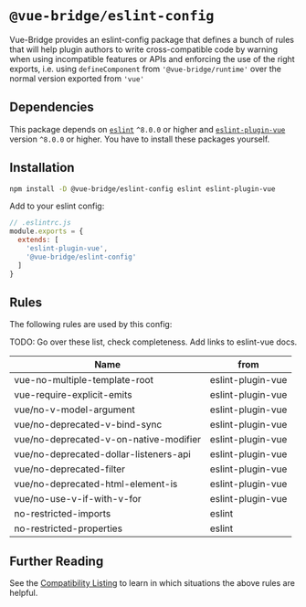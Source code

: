# `@vue-bridge/eslint-config`

Vue-Bridge provides an eslint-config package that defines a bunch of rules that will help plugin authors to write cross-compatible code by warning when using incompatible features or APIs and enforcing the use of the right exports, i.e. using `defineComponent` from `'@vue-bridge/runtime'` over the normal version exported from `'vue'`

## Dependencies

This package depends on [`eslint`](https://www.eslint.org) `^8.0.0` or higher and [`eslint-plugin-vue`](https://eslint.vuejs.org) version `^8.0.0` or higher. You have to install these packages yourself.

## Installation

```bash
npm install -D @vue-bridge/eslint-config eslint eslint-plugin-vue
```

Add to your eslint config:

```js
// .eslintrc.js
module.exports = {
  extends: [
    'eslint-plugin-vue',
    '@vue-bridge/eslint-config'
  ]
}
```

## Rules

The following rules are used by this config:

TODO: Go over these list, check completeness. Add links to eslint-vue docs.

|Name                                   | from            |
|---------------------------------------|-----------------|
|vue-no-multiple-template-root          |eslint-plugin-vue|
|vue-require-explicit-emits             |eslint-plugin-vue|
|vue/no-v-model-argument                |eslint-plugin-vue|
|vue/no-deprecated-v-bind-sync          |eslint-plugin-vue|
|vue/no-deprecated-v-on-native-modifier |eslint-plugin-vue|
|vue/no-deprecated-dollar-listeners-api |eslint-plugin-vue|
|vue/no-deprecated-filter               |eslint-plugin-vue|
|vue/no-deprecated-html-element-is      |eslint-plugin-vue|
|vue/no-use-v-if-with-v-for             |eslint-plugin-vue|
|no-restricted-imports                  |eslint|
|no-restricted-properties               |eslint|

## Further Reading

See the [Compatibility Listing](./compatibility/) to learn in which situations the above rules are helpful.